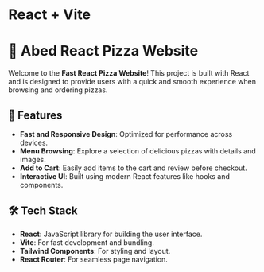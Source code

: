 # React + Vite

# 🍕 Abed React Pizza Website

Welcome to the **Fast React Pizza Website**! This project is built with React and is designed to provide users with a quick and smooth experience when browsing and ordering pizzas.

## 🚀 Features

- **Fast and Responsive Design**: Optimized for performance across devices.
- **Menu Browsing**: Explore a selection of delicious pizzas with details and images.
- **Add to Cart**: Easily add items to the cart and review before checkout.
- **Interactive UI**: Built using modern React features like hooks and components.

## 🛠️ Tech Stack

- **React**: JavaScript library for building the user interface.
- **Vite**: For fast development and bundling.
- **Tailwind Components**: For styling and layout.
- **React Router**: For seamless page navigation.
